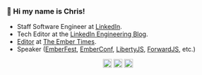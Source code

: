 ### 🐰 Hi my name is Chris!

- Staff Software Engineer at <a href="https://www.linkedin.com" rel="nofollow" target="blank">LinkedIn</a>.
- Tech Editor at the <a href="https://engineering.linkedin.com/blog" rel="nofollow" target="blank">LinkedIn Engineering Blog</a>.
- <a href="https://blog.emberjs.com/author/chris-ng/" rel="nofollow" target="blank">Editor</a> at <a href="https://blog.emberjs.com/tag/newsletter/" rel="nofollow" target="blank">The Ember Times</a>.
- Speaker (<a href="https://www.youtube.com/watch?v=lpljvcBUye0" rel="nofollow" target="blank">EmberFest</a>, <a href="https://www.youtube.com/watch?v=t7O9N87tOqs" rel="nofollow" target="blank">EmberConf</a>, <a href="https://www.youtube.com/watch?v=R4cb7TGV3C8" rel="nofollow" target="blank">LibertyJS</a>, <a href="https://twitter.com/chrisrng/status/1266020465656631296" rel="nofollow" target="blank">ForwardJS</a>, etc.)

<p align="center">
<a href="https://github.com/chrisrng" rel="nofollow" target="blank"><img align="center" src="https://cdn.jsdelivr.net/npm/simple-icons@3.0.1/icons/github.svg" alt="github logo" height="20" width="20" /></a>
<a href="https://www.linkedin.com/in/chrisrng" rel="nofollow" target="blank"><img align="center" src="https://cdn.jsdelivr.net/npm/simple-icons@3.0.1/icons/linkedin.svg" alt="linkedin logo" height="20" width="20" /></a>
<a href="https://twitter.com/chrisrng" rel="nofollow" target="blank"><img align="center" src="https://cdn.jsdelivr.net/npm/simple-icons@3.0.1/icons/twitter.svg" alt="twitter logo" height="20" width="20" /></a>
</p>
